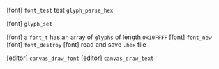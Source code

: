 [font] `font_test` test `glyph_parse_hex`

[font] `glyph_set`

[font] a `font_t` has an array of `glyphs` of length `0x10FFFF`
[font] `font_new`
[font] `font_destroy`
[font] read and save `.hex` file

[editor] `canvas_draw_font`
[editor] `canvas_draw_text`
